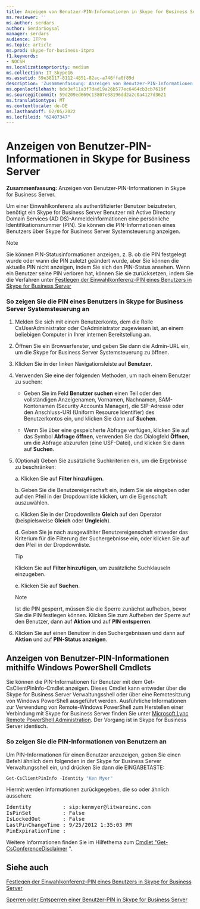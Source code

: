 ```yaml
---
title: Anzeigen von Benutzer-PIN-Informationen in Skype for Business Server
ms.reviewer: ''
ms.author: serdars
author: SerdarSoysal
manager: serdars
audience: ITPro
ms.topic: article
ms.prod: skype-for-business-itpro
f1.keywords:
- NOCSH
ms.localizationpriority: medium
ms.collection: IT_Skype16
ms.assetid: 59e38117-8112-4851-82ac-a746ffa0f89d
description: 'Zusammenfassung: Anzeigen von Benutzer-PIN-Informationen in Skype for Business Server.'
ms.openlocfilehash: bde3ef11a3f7dad19a26b577ec6464cb3cb7619f
ms.sourcegitcommit: 59d209ed669c13807e38196dd2a2c0a4127d3621
ms.translationtype: MT
ms.contentlocale: de-DE
ms.lasthandoff: 02/05/2022
ms.locfileid: "62407347"
---
```

# <a name="view-user-pin-information-in-skype-for-business-server"></a>Anzeigen von Benutzer-PIN-Informationen in Skype for Business Server
 
**Zusammenfassung:** Anzeigen von Benutzer-PIN-Informationen in Skype for Business Server.
  
Um einer Einwahlkonferenz als authentifizierter Benutzer beizutreten, benötigt ein Skype for Business Server Benutzer mit Active Directory Domain Services (AD DS)-Anmeldeinformationen eine persönliche Identifikationsnummer (PIN). Sie können die PIN-Informationen eines Benutzers über Skype for Business Server Systemsteuerung anzeigen.
  
> [!NOTE]
> Sie können PIN-Statusinformationen anzeigen, z. B. ob die PIN festgelegt wurde oder wann die PIN zuletzt geändert wurde, aber Sie können die aktuelle PIN nicht anzeigen, indem Sie sich den PIN-Status ansehen. Wenn ein Benutzer seine PIN verloren hat, können Sie sie zurücksetzen, indem Sie die Verfahren unter [Festlegen der Einwahlkonferenz-PIN eines Benutzers in Skype for Business Server](set-a-user-s-dial-in-conferencing-pin.md)
  
### <a name="to-view-a-users-pin-in-skype-for-business-server-control-panel"></a>So zeigen Sie die PIN eines Benutzers in Skype for Business Server Systemsteuerung an

1. Melden Sie sich mit einem Benutzerkonto, dem die Rolle CsUserAdministrator oder CsAdministrator zugewiesen ist, an einem beliebigen Computer in Ihrer internen Bereitstellung an.
    
2. Öffnen Sie ein Browserfenster, und geben Sie dann die Admin-URL ein, um die Skype for Business Server Systemsteuerung zu öffnen.  
    
3. Klicken Sie in der linken Navigationsleiste auf **Benutzer**.
    
4. Verwenden Sie eine der folgenden Methoden, um nach einem Benutzer zu suchen:
    
   - Geben Sie im Feld **Benutzer suchen** einen Teil oder den vollständigen Anzeigenamen, Vornamen, Nachnamen, SAM-Kontonamen (Security Accounts Manager), die SIP-Adresse oder den Anschluss-URI (Uniform Resource Identifier) des Benutzerkontos ein, und klicken Sie dann auf **Suchen**.
    
   - Wenn Sie über eine gespeicherte Abfrage verfügen, klicken Sie auf das Symbol **Abfrage öffnen**, verwenden Sie das Dialogfeld **Öffnen**, um die Abfrage abzurufen (eine USF-Datei), und klicken Sie dann auf **Suchen**.
    
5. (Optional) Geben Sie zusätzliche Suchkriterien ein, um die Ergebnisse zu beschränken:
    
   a. Klicken Sie auf **Filter hinzufügen**.
    
   b. Geben Sie die Benutzereigenschaft ein, indem Sie sie eingeben oder auf den Pfeil in der Dropdownliste klicken, um die Eigenschaft auszuwählen.
    
   c. Klicken Sie in der Dropdownliste **Gleich** auf den Operator (beispielsweise **Gleich** oder **Ungleich**).
    
   d. Geben Sie je nach ausgewählter Benutzereigenschaft entweder das Kriterium für die Filterung der Suchergebnisse ein, oder klicken Sie auf den Pfeil in der Dropdownliste.
    
    > [!TIP]
    > Klicken Sie auf **Filter hinzufügen**, um zusätzliche Suchklauseln einzugeben. 
  
   e. Klicken Sie auf **Suchen**.
    
    > [!NOTE]
    > Ist die PIN gesperrt, müssen Sie die Sperre zunächst aufheben, bevor Sie die PIN festlegen können. Klicken Sie zum Aufheben der Sperre auf den Benutzer, dann auf **Aktion** und auf **PIN entsperren**. 
  
6. Klicken Sie auf einen Benutzer in den Suchergebnissen und dann auf **Aktion** und auf **PIN-Status anzeigen**.
    
## <a name="viewing-user-pin-information-by-using-windows-powershell-cmdlets"></a>Anzeigen von Benutzer-PIN-Informationen mithilfe Windows PowerShell Cmdlets

Sie können die PIN-Informationen für Benutzer mit dem Get-CsClientPinInfo-Cmdlet anzeigen. Dieses Cmdlet kann entweder über die Skype for Business Server Verwaltungsshell oder über eine Remotesitzung von Windows PowerShell ausgeführt werden. Ausführliche Informationen zur Verwendung von Remote-Windows PowerShell zum Herstellen einer Verbindung mit Skype for Business Server finden Sie unter [Microsoft Lync Remote PowerShell Administration](https://blog.insideo365.com/2011/08/remote-lync-powershell-administration/). Der Vorgang ist in Skype for Business Server identisch.
  
### <a name="to-view-user-pin-information"></a>So zeigen Sie die PIN-Informationen von Benutzern an

Um PIN-Informationen für einen Benutzer anzuzeigen, geben Sie einen Befehl ähnlich dem folgenden in der Skype for Business Server Verwaltungsshell ein, und drücken Sie dann die EINGABETASTE:
    
  ```PowerShell
  Get-CsClientPinInfo -Identity "Ken Myer"
  ```

Hiermit werden Informationen zurückgegeben, die so oder ähnlich aussehen:

<pre>
Identity          : sip:kenmyer@litwareinc.com
IsPinSet          : False
IsLockedOut       : False
LastPinChangeTime : 9/25/2012 1:35:03 PM
PinExpirationTime :
</pre>

Weitere Informationen finden Sie im Hilfethema zum [Cmdlet "Get-CsConferenceDisclaimer](/powershell/module/skype/get-csconferencedisclaimer?view=skype-ps) ".
  
## <a name="see-also"></a>Siehe auch

[Festlegen der Einwahlkonferenz-PIN eines Benutzers in Skype for Business Server](set-a-user-s-dial-in-conferencing-pin.md)
  
[Sperren oder Entsperren einer Benutzer-PIN in Skype for Business Server](lock-or-unlock-a-user-pin.md)